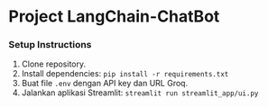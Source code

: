 # Project LangChain-ChatBot

### Setup Instructions

1. Clone repository.
2. Install dependencies: `pip install -r requirements.txt`
3. Buat file `.env` dengan API key dan URL Groq.
4. Jalankan aplikasi Streamlit: `streamlit run streamlit_app/ui.py`
